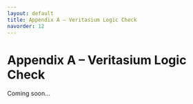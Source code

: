 ```yaml
---
layout: default
title: Appendix A – Veritasium Logic Check
navorder: 12
---
```

# Appendix A – Veritasium Logic Check

Coming soon…